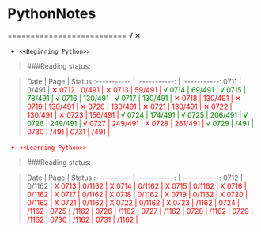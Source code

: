 # PythonNotes


==========================
 √  ✕

* `<<Beginning Python>>`



>###Reading status:

>Date         |  Page 			|   Status
:----------- | :-----------: 	| :-----------:
0711         | 0/491        	| <font color="red">✕<font>
0712         | 0/491        	| <font color="RED">✕<font>
0713         | 59/491        	| <font color="green">√<font>
0714         | 69/491        	| <font color="green">√<font>
0715         | 78/491        	| <font color="Green">√<font>
0716         | 130/491        	| <font color="green">√<font>
0717         | 130/491        	| <font color="RED">✕<font>
0718         | 130/491        	| <font color="RED">✕<font>
0719         | 130/491        	| <font color="RED">✕<font>
0720         | 130/491        	| <font color="RED">✕<font>
0721         | 130/491        	| <font color="RED">✕<font>
0722         | 130/491        	| <font color="RED">✕<font>
0723         | 156/491        	| <font color="Green">√<font>
0724         | 174/491        	| <font color="Green">√<font>
0725         | 206/491        	| <font color="Green">√<font>
0726         | 249/491        	| <font color="RED">√<font>
0727         | 249/491        	| <font color="RED">X<font>
0728         | 261/491        	| <font color="Green">√<font>
0729         | /491        	| <font color="RED"><font>
0730         | /491        	| <font color="RED"><font>
0731         | /491        | <font color="RED"><font>


* `<<Learning Python>>`

>###Reading status:

>Date         |  Page 			|   Status
:----------- | :-----------: 	| :-----------:
0712         | 0/1162        	| <font color="RED">X<font>
0713         | 0/1162        	| <font color="RED">X<font>
0714         | 0/1162        	| <font color="RED">X<font>
0715         | 0/1162        	| <font color="RED">X<font>
0716         | 0/1162        	| <font color="RED">X<font>
0717         | 0/1162        	| <font color="RED">X<font>
0718         | 0/1162        	| <font color="RED">X<font>
0719         | 0/1162        	| <font color="RED">X<font>
0720         | 0/1162        	| <font color="RED">X<font>
0721         | 0/1162        	| <font color="RED">X<font>
0722         | 0/1162        	| <font color="RED">X<font>
0723         | /1162        	| <font color="RED"><font>
0724         | /1162        	| <font color="RED"><font>
0725         | /1162        	| <font color="RED"><font>
0726         | /1162        	| <font color="RED"><font>
0727         | /1162        	| <font color="RED"><font>
0728         | /1162        	| <font color="RED"><font>
0729         | /1162        	| <font color="RED"><font>
0730         | /1162        	| <font color="RED"><font>
0731         | /1162           | <font color="RED"><font>
